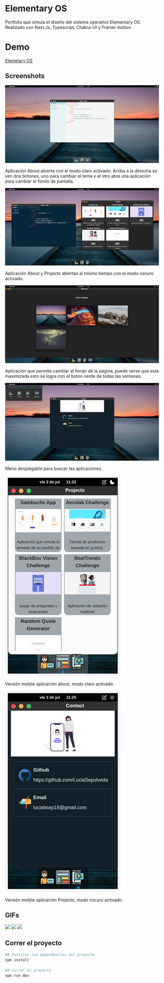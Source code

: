 # Elementary OS

Portfolio que simula el diseño del sistema operativo Elementary OS.
Realizado con Next.Js, Typescript, Chakra-UI y Framer motion

# Demo
[Elemetary OS](https://luciasepulveda.netlify.app/)

## Screenshots

![Screen](https://github.com/LuciaSepulveda/ElementaryOs-Clone/blob/master/src/assets/Screen1.png "Aplicación About abierta con el modo claro activado")

Aplicación About abierta con el modo claro activado. Arriba a la derecha se ven dos botones, uno para cambiar el tema y el otro abre una aplicación para cambiar el fondo de pantalla.

![Screen](https://github.com/LuciaSepulveda/ElementaryOs-Clone/blob/master/src/assets/Screen2.png "Aplicación About y Projects abiertas al mismo tiempo con el modo oscuro activado")

Aplicación About y Projects abiertas al mismo tiempo con el modo oscuro activado.

![Screen](https://github.com/LuciaSepulveda/ElementaryOs-Clone/blob/master/src/assets/Screen3.png "Aplicación que permite cambiar el fondo de la pagina")

Aplicación que permite cambiar el fondo de la pagina, puede verse que esta maximizada esto se logra con el boton verde de todas las ventanas.

![Screen](https://github.com/LuciaSepulveda/ElementaryOs-Clone/blob/master/src/assets/Screen4.png "Menú desplegable para buscar las aplicaciones.")

Menú desplegable para buscar las aplicaciones.

![Screen](https://github.com/LuciaSepulveda/ElementaryOs-Clone/blob/master/src/assets/Screen5.png "Versión mobile aplicación about, modo claro activado.")

Versión mobile aplicación about, modo claro activado.

![Screen](https://github.com/LuciaSepulveda/ElementaryOs-Clone/blob/master/src/assets/Screen6.png "Versióon mobile aplicación Projects, modo oscuro activado.")

Versión mobile aplicación Projects, modo oscuro activado.

## GIFs

<img src="https://media.giphy.com/media/w7vMAfRefgRqCal6PE/giphy.gif" />

<img src="https://media.giphy.com/media/kU0fVfR7T5ieEOvppg/giphy.gif" />

<img src="https://media.giphy.com/media/4nNPd4FWAC7Ol4VeqQ/giphy.gif" />

## Correr el proyecto

```bash
## Instalar las dependencias del proyecto
npm install

## Correr el proyecto
npm run dev
```
